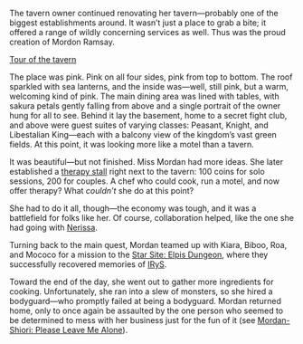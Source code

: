 The tavern owner continued renovating her tavern—probably one of the biggest establishments around. It wasn’t just a place to grab a bite; it offered a range of wildly concerning services as well. Thus was the proud creation of Mordon Ramsay.

[Tour of the tavern](#embed:https://www.youtube.com/live/wu7g7fNsXYk?si=s2oebW-2OPVZa5Jt&t=997)

The place was pink. Pink on all four sides, pink from top to bottom. The roof sparkled with sea lanterns, and the inside was—well, still pink, but a warm, welcoming kind of pink. The main dining area was lined with tables, with sakura petals gently falling from above and a single portrait of the owner hung for all to see. Behind it lay the basement, home to a secret fight club, and above were guest suites of varying classes: Peasant, Knight, and Libestalian King—each with a balcony view of the kingdom’s vast green fields. At this point, it was looking more like a motel than a tavern.

It was beautiful—but not finished. Miss Mordan had more ideas. She later established a [therapy stall](https://www.youtube.com/live/wu7g7fNsXYk?si=cLBaeNYSgM9NfhrZ&t=4070) right next to the tavern: 100 coins for solo sessions, 200 for couples. A chef who could cook, run a motel, and now offer therapy? What *couldn’t* she do at this point?

She had to do it all, though—the economy was tough, and it was a battlefield for folks like her. Of course, collaboration helped, like the one she had going with [Nerissa](https://www.youtube.com/live/wu7g7fNsXYk?si=-Az4QRmpYlH1g237&t=2062).

Turning back to the main quest, Mordan teamed up with Kiara, Biboo, Roa, and Mococo for a mission to the [Star Site: Elpis Dungeon](https://www.youtube.com/live/wu7g7fNsXYk?si=Mcd8vEwgowdvbG3w&t=6353), where they successfully recovered memories of [IRyS](https://www.youtube.com/live/wu7g7fNsXYk?si=8aHIbG2KX1DFLf3y&t=8501).

Toward the end of the day, she went out to gather more ingredients for cooking. Unfortunately, she ran into a slew of monsters, so she hired a bodyguard—who promptly failed at being a bodyguard. Mordan returned home, only to once again be assaulted by the one person who seemed to be determined to mess with her business just for the fun of it (see [Mordan-Shiori: Please Leave Me Alone](#edge:shiori-calli)).